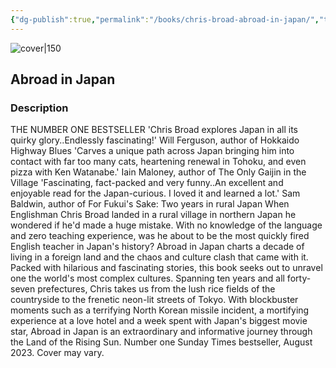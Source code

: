 ```yaml
---
{"dg-publish":true,"permalink":"/books/chris-broad-abroad-in-japan/","title":"\"Abroad in Japan\"","tags":["autobiography","travel"]}
---
```




![cover|150](http://books.google.com/books/content?id=C4KgEAAAQBAJ&printsec=frontcover&img=1&zoom=1&edge=curl&source=gbs_api)

## Abroad in Japan

### Description

THE NUMBER ONE BESTSELLER 'Chris Broad explores Japan in all its quirky glory..Endlessly fascinating!' Will Ferguson, author of Hokkaido Highway Blues 'Carves a unique path across Japan bringing him into contact with far too many cats, heartening renewal in Tohoku, and even pizza with Ken Watanabe.' Iain Maloney, author of The Only Gaijin in the Village 'Fascinating, fact-packed and very funny..An excellent and enjoyable read for the Japan-curious. I loved it and learned a lot.' Sam Baldwin, author of For Fukui's Sake: Two years in rural Japan When Englishman Chris Broad landed in a rural village in northern Japan he wondered if he'd made a huge mistake. With no knowledge of the language and zero teaching experience, was he about to be the most quickly fired English teacher in Japan's history? Abroad in Japan charts a decade of living in a foreign land and the chaos and culture clash that came with it. Packed with hilarious and fascinating stories, this book seeks out to unravel one the world's most complex cultures. Spanning ten years and all forty-seven prefectures, Chris takes us from the lush rice fields of the countryside to the frenetic neon-lit streets of Tokyo. With blockbuster moments such as a terrifying North Korean missile incident, a mortifying experience at a love hotel and a week spent with Japan's biggest movie star, Abroad in Japan is an extraordinary and informative journey through the Land of the Rising Sun. Number one Sunday Times bestseller, August 2023. Cover may vary.
```